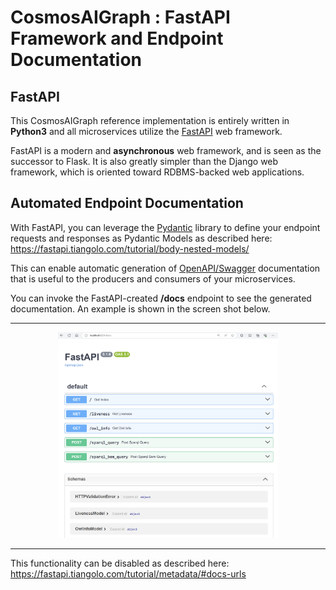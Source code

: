 # CosmosAIGraph : FastAPI Framework and Endpoint Documentation

## FastAPI

This CosmosAIGraph reference implementation is entirely written in **Python3**
and all microservices utilize the [FastAPI](https://fastapi.tiangolo.com/) web framework.

FastAPI is a modern and **asynchronous** web framework, and is seen as the
successor to Flask.  It is also greatly simpler than the Django web framework,
which is oriented toward RDBMS-backed web applications.

## Automated Endpoint Documentation

With FastAPI, you can leverage the [Pydantic](https://docs.pydantic.dev/latest/)
library to define your endpoint requests and responses as Pydantic Models
as described here: https://fastapi.tiangolo.com/tutorial/body-nested-models/

This can enable automatic generation of [OpenAPI/Swagger](https://swagger.io/specification/)
documentation that is useful to the producers and consumers of your microservices.

You can invoke the FastAPI-created **/docs** endpoint to see the
generated documentation.  An example is shown in the screen shot below.

---

<p align="center">
  <img src="img/fastapi-endpoint-docs.png" width="70%">
</p>

---

This functionality can be disabled as described here:
https://fastapi.tiangolo.com/tutorial/metadata/#docs-urls


